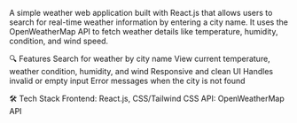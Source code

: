 A simple weather web application built with React.js that allows users to search for real-time weather information by entering a city name. It uses the OpenWeatherMap API to fetch weather details like temperature, humidity, condition, and wind speed.

🔍 Features
Search for weather by city name
View current temperature, weather condition, humidity, and wind
Responsive and clean UI
Handles invalid or empty input
Error messages when the city is not found

🛠 Tech Stack
Frontend: React.js, CSS/Tailwind CSS
API: OpenWeatherMap API
